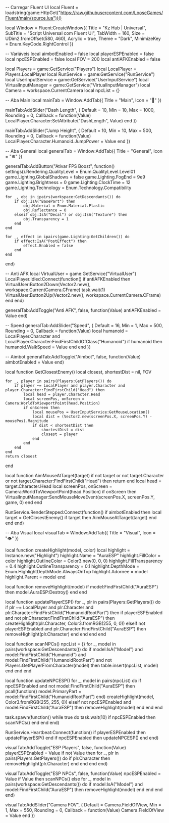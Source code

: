 -- Carregar Fluent UI
local Fluent = loadstring(game:HttpGet("https://raw.githubusercontent.com/LooseGames/Fluent/main/source.lua"))()

local Window = Fluent:CreateWindow({
    Title = "Kz Hub | Universal",
    SubTitle = "Script Universal com Fluent UI",
    TabWidth = 160,
    Size = UDim2.fromOffset(580, 460),
    Acrylic = true,
    Theme = "Dark",
    MinimizeKey = Enum.KeyCode.RightControl
})

-- Variáveis
local aimbotEnabled = false
local playerESPEnabled = false
local npcESPEnabled = false
local FOV = 200
local antiAFKEnabled = false

local Players = game:GetService("Players")
local LocalPlayer = Players.LocalPlayer
local RunService = game:GetService("RunService")
local UserInputService = game:GetService("UserInputService")
local VirtualInputManager = game:GetService("VirtualInputManager")
local Camera = workspace.CurrentCamera
local npcList = {}

-- Aba Main
local mainTab = Window:AddTab({ Title = "Main", Icon = "🏃" })

mainTab:AddSlider("Dash Length", {
    Default = 10,
    Min = 10,
    Max = 1000,
    Rounding = 0,
    Callback = function(Value)
        LocalPlayer.Character:SetAttribute("DashLength", Value)
    end
})

mainTab:AddSlider("Jump Height", {
    Default = 10,
    Min = 10,
    Max = 500,
    Rounding = 0,
    Callback = function(Value)
        LocalPlayer.Character.Humanoid.JumpPower = Value
    end
})

-- Aba General
local generalTab = Window:AddTab({ Title = "General", Icon = "⚙️" })

generalTab:AddButton("Ativar FPS Boost", function()
    settings().Rendering.QualityLevel = Enum.QualityLevel.Level01
    game.Lighting.GlobalShadows = false
    game.Lighting.FogEnd = 9e9
    game.Lighting.Brightness = 0
    game.Lighting.ClockTime = 12
    game.Lighting.Technology = Enum.Technology.Compatibility

    for _, obj in ipairs(workspace:GetDescendants()) do
        if obj:IsA("BasePart") then
            obj.Material = Enum.Material.Plastic
            obj.Reflectance = 0
        elseif obj:IsA("Decal") or obj:IsA("Texture") then
            obj.Transparency = 1
        end
    end

    for _, effect in ipairs(game.Lighting:GetChildren()) do
        if effect:IsA("PostEffect") then
            effect.Enabled = false
        end
    end
end)

-- Anti AFK
local VirtualUser = game:GetService("VirtualUser")
LocalPlayer.Idled:Connect(function()
    if antiAFKEnabled then
        VirtualUser:Button2Down(Vector2.new(), workspace.CurrentCamera.CFrame)
        task.wait(1)
        VirtualUser:Button2Up(Vector2.new(), workspace.CurrentCamera.CFrame)
    end
end)

generalTab:AddToggle("Anti AFK", false, function(Value)
    antiAFKEnabled = Value
end)

-- Speed
generalTab:AddSlider("Speed", {
    Default = 16,
    Min = 1,
    Max = 500,
    Rounding = 0,
    Callback = function(Value)
        local humanoid = LocalPlayer.Character and LocalPlayer.Character:FindFirstChildOfClass("Humanoid")
        if humanoid then
            humanoid.WalkSpeed = Value
        end
    end
})

-- Aimbot
generalTab:AddToggle("Aimbot", false, function(Value)
    aimbotEnabled = Value
end)

local function GetClosestEnemy()
    local closest, shortestDist = nil, FOV

    for _, player in pairs(Players:GetPlayers()) do
        if player ~= LocalPlayer and player.Character and player.Character:FindFirstChild("Head") then
            local head = player.Character.Head
            local screenPos, onScreen = Camera:WorldToViewportPoint(head.Position)
            if onScreen then
                local mousePos = UserInputService:GetMouseLocation()
                local dist = (Vector2.new(screenPos.X, screenPos.Y) - mousePos).Magnitude
                if dist < shortestDist then
                    shortestDist = dist
                    closest = player
                end
            end
        end
    end
    return closest
end

local function AimMouseAtTarget(target)
    if not target or not target.Character or not target.Character:FindFirstChild("Head") then return end
    local head = target.Character.Head
    local screenPos, onScreen = Camera:WorldToViewportPoint(head.Position)
    if onScreen then
        VirtualInputManager:SendMouseMoveEvent(screenPos.X, screenPos.Y, game, 0)
    end
end

RunService.RenderStepped:Connect(function()
    if aimbotEnabled then
        local target = GetClosestEnemy()
        if target then
            AimMouseAtTarget(target)
        end
    end
end)

-- Aba Visual
local visualTab = Window:AddTab({ Title = "Visual", Icon = "👁️" })

local function createHighlight(model, color)
    local highlight = Instance.new("Highlight")
    highlight.Name = "AuraESP"
    highlight.FillColor = color
    highlight.OutlineColor = Color3.new(0, 0, 0)
    highlight.FillTransparency = 0.4
    highlight.OutlineTransparency = 0.1
    highlight.DepthMode = Enum.HighlightDepthMode.AlwaysOnTop
    highlight.Adornee = model
    highlight.Parent = model
end

local function removeHighlight(model)
    if model:FindFirstChild("AuraESP") then
        model.AuraESP:Destroy()
    end
end

local function updatePlayerESP()
    for _, plr in pairs(Players:GetPlayers()) do
        if plr ~= LocalPlayer and plr.Character and plr.Character:FindFirstChild("HumanoidRootPart") then
            if playerESPEnabled and not plr.Character:FindFirstChild("AuraESP") then
                createHighlight(plr.Character, Color3.fromRGB(255, 0, 0))
            elseif not playerESPEnabled and plr.Character:FindFirstChild("AuraESP") then
                removeHighlight(plr.Character)
            end
        end
    end
end

local function scanNPCs()
    npcList = {}
    for _, model in pairs(workspace:GetDescendants()) do
        if model:IsA("Model") and model:FindFirstChild("Humanoid") and model:FindFirstChild("HumanoidRootPart")
            and not Players:GetPlayerFromCharacter(model) then
            table.insert(npcList, model)
        end
    end
end

local function updateNPCESP()
    for _, model in pairs(npcList) do
        if npcESPEnabled and not model:FindFirstChild("AuraESP") then
            pcall(function()
                model.PrimaryPart = model:FindFirstChild("HumanoidRootPart")
            end)
            createHighlight(model, Color3.fromRGB(255, 255, 0))
        elseif not npcESPEnabled and model:FindFirstChild("AuraESP") then
            removeHighlight(model)
        end
    end
end

task.spawn(function()
    while true do
        task.wait(10)
        if npcESPEnabled then scanNPCs() end
    end
end)

RunService.Heartbeat:Connect(function()
    if playerESPEnabled then updatePlayerESP() end
    if npcESPEnabled then updateNPCESP() end
end)

visualTab:AddToggle("ESP Players", false, function(Value)
    playerESPEnabled = Value
    if not Value then
        for _, plr in pairs(Players:GetPlayers()) do
            if plr.Character then removeHighlight(plr.Character) end
        end
    end
end)

visualTab:AddToggle("ESP NPCs", false, function(Value)
    npcESPEnabled = Value
    if Value then
        scanNPCs()
    else
        for _, model in pairs(workspace:GetDescendants()) do
            if model:IsA("Model") and model:FindFirstChild("AuraESP") then
                removeHighlight(model)
            end
        end
    end
end)

visualTab:AddSlider("Camera FOV", {
    Default = Camera.FieldOfView,
    Min = 1,
    Max = 550,
    Rounding = 0,
    Callback = function(Value)
        Camera.FieldOfView = Value
    end
})
